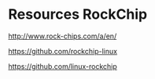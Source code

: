 # Resources RockChip

http://www.rock-chips.com/a/en/

https://github.com/rockchip-linux

https://github.com/linux-rockchip
